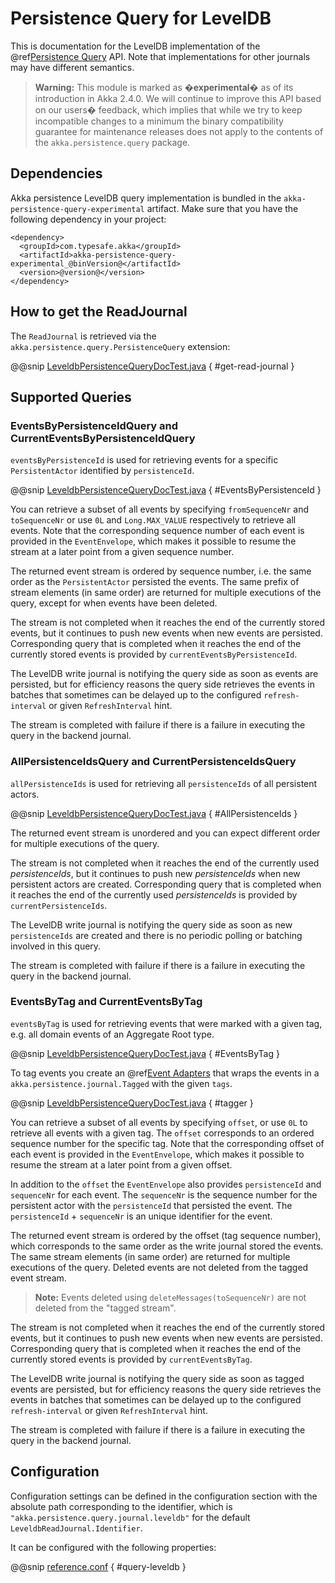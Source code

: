 <a id="persistence-query-leveldb-java"></a>
# Persistence Query for LevelDB

This is documentation for the LevelDB implementation of the @ref[Persistence Query](persistence-query.md#persistence-query-java) API.
Note that implementations for other journals may have different semantics.

> **Warning:**
This module is marked as **�experimental�** as of its introduction in Akka 2.4.0. We will continue to
improve this API based on our users� feedback, which implies that while we try to keep incompatible
changes to a minimum the binary compatibility guarantee for maintenance releases does not apply to the
contents of the `akka.persistence.query` package.

## Dependencies

Akka persistence LevelDB query implementation is bundled in the `akka-persistence-query-experimental` artifact.
Make sure that you have the following dependency in your project:

```
<dependency>
  <groupId>com.typesafe.akka</groupId>
  <artifactId>akka-persistence-query-experimental_@binVersion@</artifactId>
  <version>@version@</version>
</dependency>
```

## How to get the ReadJournal

The `ReadJournal` is retrieved via the `akka.persistence.query.PersistenceQuery`
extension:

@@snip [LeveldbPersistenceQueryDocTest.java](code/docs/persistence/query/LeveldbPersistenceQueryDocTest.java) { #get-read-journal }

## Supported Queries

### EventsByPersistenceIdQuery and CurrentEventsByPersistenceIdQuery

`eventsByPersistenceId` is used for retrieving events for a specific `PersistentActor` 
identified by `persistenceId`.

@@snip [LeveldbPersistenceQueryDocTest.java](code/docs/persistence/query/LeveldbPersistenceQueryDocTest.java) { #EventsByPersistenceId }

You can retrieve a subset of all events by specifying `fromSequenceNr` and `toSequenceNr`
or use `0L` and `Long.MAX_VALUE` respectively to retrieve all events. Note that
the corresponding sequence number of each event is provided in the `EventEnvelope`, 
which makes it possible to resume the stream at a later point from a given sequence number.

The returned event stream is ordered by sequence number, i.e. the same order as the
`PersistentActor` persisted the events. The same prefix of stream elements (in same order)
are returned for multiple executions of the query, except for when events have been deleted.

The stream is not completed when it reaches the end of the currently stored events,
but it continues to push new events when new events are persisted.
Corresponding query that is completed when it reaches the end of the currently
stored events is provided by `currentEventsByPersistenceId`.

The LevelDB write journal is notifying the query side as soon as events are persisted, but for
efficiency reasons the query side retrieves the events in batches that sometimes can
be delayed up to the configured `refresh-interval` or given `RefreshInterval`
hint.

The stream is completed with failure if there is a failure in executing the query in the
backend journal.

### AllPersistenceIdsQuery and CurrentPersistenceIdsQuery

`allPersistenceIds` is used for retrieving all `persistenceIds` of all persistent actors.

@@snip [LeveldbPersistenceQueryDocTest.java](code/docs/persistence/query/LeveldbPersistenceQueryDocTest.java) { #AllPersistenceIds }

The returned event stream is unordered and you can expect different order for multiple
executions of the query.

The stream is not completed when it reaches the end of the currently used *persistenceIds*,
but it continues to push new *persistenceIds* when new persistent actors are created.
Corresponding query that is completed when it reaches the end of the
currently used *persistenceIds* is provided by `currentPersistenceIds`.

The LevelDB write journal is notifying the query side as soon as new `persistenceIds` are
created and there is no periodic polling or batching involved in this query.

The stream is completed with failure if there is a failure in executing the query in the
backend journal.

### EventsByTag and CurrentEventsByTag

`eventsByTag` is used for retrieving events that were marked with a given tag, e.g. 
all domain events of an Aggregate Root type.

@@snip [LeveldbPersistenceQueryDocTest.java](code/docs/persistence/query/LeveldbPersistenceQueryDocTest.java) { #EventsByTag }

To tag events you create an @ref[Event Adapters](persistence.md#event-adapters-java) that wraps the events in a `akka.persistence.journal.Tagged`
with the given `tags`.

@@snip [LeveldbPersistenceQueryDocTest.java](code/docs/persistence/query/LeveldbPersistenceQueryDocTest.java) { #tagger }

You can retrieve a subset of all events by specifying `offset`, or use `0L` to retrieve all
events with a given tag. The `offset` corresponds to an ordered sequence number for the specific tag.
Note that the corresponding offset of each event is provided in the `EventEnvelope`, which makes it possible
to resume the stream at a later point from a given offset.

In addition to the `offset` the `EventEnvelope` also provides `persistenceId` and `sequenceNr`
for each event. The `sequenceNr` is the sequence number for the persistent actor with the
`persistenceId` that persisted the event. The `persistenceId` + `sequenceNr` is an unique
identifier for the event.

The returned event stream is ordered by the offset (tag sequence number), which corresponds
to the same order as the write journal stored the events. The same stream elements (in same order)
are returned for multiple executions of the query. Deleted events are not deleted from the
tagged event stream.

> **Note:**
Events deleted using `deleteMessages(toSequenceNr)` are not deleted from the "tagged stream".

The stream is not completed when it reaches the end of the currently stored events,
but it continues to push new events when new events are persisted.
Corresponding query that is completed when it reaches the end of the currently
stored events is provided by `currentEventsByTag`.

The LevelDB write journal is notifying the query side as soon as tagged events are persisted, but for
efficiency reasons the query side retrieves the events in batches that sometimes can
be delayed up to the configured `refresh-interval` or given `RefreshInterval`
hint.

The stream is completed with failure if there is a failure in executing the query in the
backend journal.

## Configuration

Configuration settings can be defined in the configuration section with the
absolute path corresponding to the identifier, which is `"akka.persistence.query.journal.leveldb"`
for the default `LeveldbReadJournal.Identifier`.

It can be configured with the following properties:

@@snip [reference.conf](../../../../../akka-persistence-query/src/main/resources/reference.conf) { #query-leveldb }